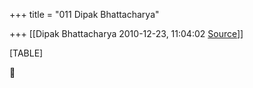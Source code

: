 +++
title = "011 Dipak Bhattacharya"

+++
[[Dipak Bhattacharya	2010-12-23, 11:04:02 [Source](https://groups.google.com/g/bvparishat/c/KynLtHRPA68)]]



[TABLE]



